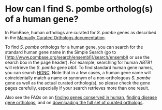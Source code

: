 # How can I find S. pombe ortholog(s) of a human gene?
<!-- pombase_categories: Orthology,Querying/Searching -->

In PomBase, human orthologs are curated for *S. pombe* genes as
described in the [Manually Curated Orthologs documentation](/documentation/orthologs).

To find *S. pombe* orthologs for a human gene, you can search for the
standard human gene name in the Simple Search (go to
[http://www.pombase.org/search/ensembl](/search/ensembl) or use the
search box in the page header). For example, searching for human
*ABTB1* will retrieve the *S. pombe* gene *btb1*. To find standard human
gene names, you can search [HGNC](http://www.genenames.org/). Note that
in a few cases, a human gene name will coincidentally match a name or
synonym of a non-orthologous *S. pombe* gene as well as the actual
curated ortholog(s), so please check the gene pages carefully,
especially if your search retrieves more than one result.

Also see the FAQs on on [finding genes conserved in human](/faq/how-can-i-find-all-s-pombe-genes-are-conserved-human),
[finding disease gene orthologs](/faq/how-can-i-find-s-pombe-genes-associated-human-disease),
and on [downloading the full set of curated orthologs](/faq/how-can-i-obtain-list-human-and-s-pombe-orthologs).

